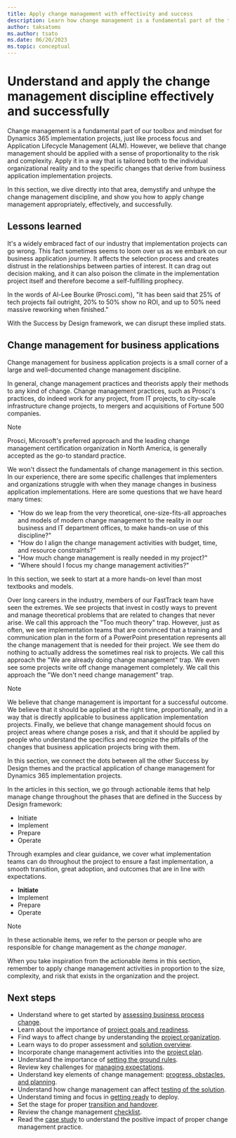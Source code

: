 ```yaml
---
title: Apply change management with effectivity and success
description: Learn how change management is a fundamental part of the toolbox for Dynamics 365 implementations, such as process focus and Application Lifecycle Management (ALM).
author: taksatoms
ms.author: tsato
ms.date: 06/20/2023
ms.topic: conceptual
---
```


# Understand and apply the change management discipline effectively and successfully

Change management is a fundamental part of our toolbox and mindset for Dynamics 365 implementation projects, just like process focus and Application Lifecycle Management (ALM). However, we believe that change management should be applied with a sense of proportionality to the risk and complexity. Apply it in a way that is tailored both to the individual organizational reality and to the specific changes that derive from business application implementation projects.

In this section, we dive directly into that area, demystify and unhype the change management discipline, and show you how to apply change management appropriately, effectively, and successfully.

## Lessons learned

It's a widely embraced fact of our industry that implementation projects can go wrong. This fact sometimes seems to loom over us as we embark on our business application journey. It affects the selection process and creates distrust in the relationships between parties of interest. It can drag out decision making, and it can also poison the climate in the implementation project itself and therefore become a self-fulfilling prophecy.

In the words of Al-Lee Bourke (Prosci.com), "It has been said that 25% of tech projects fail outright, 20% to 50% show no ROI, and up to 50% need massive reworking when finished."

With the Success by Design framework, we can disrupt these implied stats.

## Change management for business applications

Change management for business application projects is a small corner of a large and well-documented change management discipline.

In general, change management practices and theorists apply their methods to any kind of change. Change management practices, such as Prosci's practices, do indeed work for any project, from IT projects, to city-scale infrastructure change projects, to mergers and acquisitions of Fortune 500 companies.

> [!NOTE]
> Prosci, Microsoft's preferred approach and the leading change management certification organization in North America, is generally accepted as the go-to standard practice.

We won't dissect the fundamentals of change management in this section. In our experience, there are some specific challenges that implementers and organizations struggle with when they manage changes in business application implementations. Here are some questions that we have heard many times:

- "How do we leap from the very theoretical, one-size-fits-all approaches and models of modern change management to the reality in our business and IT department offices, to make hands-on use of this discipline?"
- "How do I align the change management activities with budget, time, and resource constraints?"
- "How much change management is really needed in my project?"
- "Where should I focus my change management activities?"

In this section, we seek to start at a more hands-on level than most textbooks and models.

Over long careers in the industry, members of our FastTrack team have seen the extremes. We see projects that invest in costly ways to prevent and manage theoretical problems that are related to changes that never arise. We call this approach the "Too much theory" trap. However, just as often, we see implementation teams that are convinced that a training and communication plan in the form of a PowerPoint presentation represents all the change management that is needed for their project. We see them do nothing to actually address the sometimes real risk to projects. We call this approach the "We are already doing change management" trap. We even see some projects write off change management completely. We call this approach the "We don't need change management" trap.

> [!NOTE]
> We believe that change management is important for a successful outcome. We believe that it should be applied at the right time, proportionally, and in a way that is directly applicable to business application implementation projects. Finally, we believe that change management should focus on project areas where change poses a risk, and that it should be applied by people who understand the specifics and recognize the pitfalls of the changes that business application projects bring with them.

In this section, we connect the dots between all the other Success by Design themes and the practical application of change management for Dynamics 365 implementation projects.

In the articles in this section, we go through actionable items that help manage change throughout the phases that are defined in the Success by Design framework:

- Initiate
- Implement
- Prepare
- Operate

Through examples and clear guidance, we cover what implementation teams can do throughout the project to ensure a fast implementation, a smooth transition, great adoption, and outcomes that are in line with expectations.

* **Initiate**
* Implement
* Prepare
* Operate

> [!NOTE]
> In these actionable items, we refer to the person or people who are responsible for change management as the *change manager*.

When you take inspiration from the actionable items in this section, remember to apply change management activities in proportion to the size, complexity, and risk that exists in the organization and the project.

## Next steps

- Understand where to get started by [assessing business process change](change-management-assessing-business-process-change.md).
- Learn about the importance of [project goals and readiness](change-management-project-goals-readiness.md).
- Find ways to affect change by understanding the [project organization](change-management-project-organization.md).
- Learn ways to do proper assessment and [solution overview](change-management-solution-overiew.md).
- Incorporate change management activities into the [project plan](change-management-project-plan.md).
- Understand the importance of [setting the ground rules](change-management-set-ground-rules.md).
- Review key challenges for [managing expectations](change-management-manage-expectations.md).
- Understand key elements of change management: [progress, obstacles, and planning](change-management-progress-obstacles-planning.md).
- Understand how change management can affect [testing of the solution](change-management-test-solution.md).
- Understand timing and focus in [getting ready](change-management-get-ready.md) to deploy.
- Set the stage for proper [transition and handover](change-management-transition-handover.md).
- Review the change management [checklist](change-management-checklist.md).
- Read the [case study](change-management-case-study.md) to understand the positive impact of proper change management practice.
